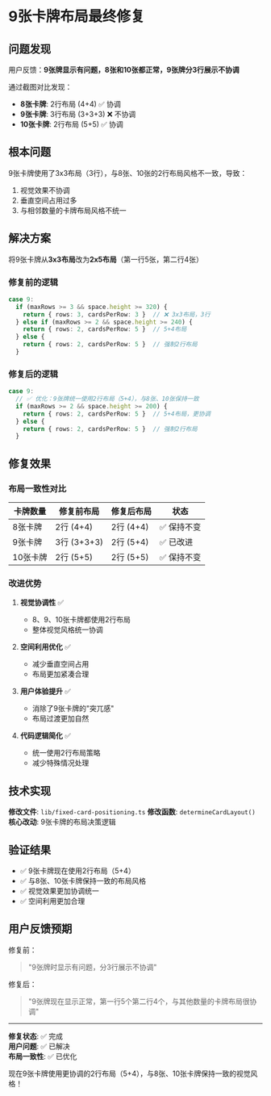 # 9张卡牌布局最终修复

## 问题发现

用户反馈：**9张牌显示有问题，8张和10张都正常，9张牌分3行展示不协调**

通过截图对比发现：
- **8张卡牌**: 2行布局 (4+4) ✅ 协调
- **9张卡牌**: 3行布局 (3+3+3) ❌ 不协调  
- **10张卡牌**: 2行布局 (5+5) ✅ 协调

## 根本问题

9张卡牌使用了3x3布局（3行），与8张、10张的2行布局风格不一致，导致：
1. 视觉效果不协调
2. 垂直空间占用过多
3. 与相邻数量的卡牌布局风格不统一

## 解决方案

将9张卡牌从**3x3布局**改为**2x5布局**（第一行5张，第二行4张）

### 修复前的逻辑
```typescript
case 9:
  if (maxRows >= 3 && space.height >= 320) {
    return { rows: 3, cardsPerRow: 3 }  // ❌ 3x3布局，3行
  } else if (maxRows >= 2 && space.height >= 240) {
    return { rows: 2, cardsPerRow: 5 }  // 5+4布局
  } else {
    return { rows: 2, cardsPerRow: 5 }  // 强制2行布局
  }
```

### 修复后的逻辑
```typescript
case 9:
  // ✅ 优化：9张牌统一使用2行布局（5+4），与8张、10张保持一致
  if (maxRows >= 2 && space.height >= 200) {
    return { rows: 2, cardsPerRow: 5 }  // 5+4布局，更协调
  } else {
    return { rows: 2, cardsPerRow: 5 }  // 强制2行布局
  }
```

## 修复效果

### 布局一致性对比

| 卡牌数量 | 修复前布局 | 修复后布局 | 状态 |
|---------|-----------|-----------|------|
| 8张卡牌 | 2行 (4+4) | 2行 (4+4) | ✅ 保持不变 |
| 9张卡牌 | 3行 (3+3+3) | 2行 (5+4) | ✅ 已改进 |
| 10张卡牌 | 2行 (5+5) | 2行 (5+5) | ✅ 保持不变 |

### 改进优势

1. **视觉协调性** ✅
   - 8、9、10张卡牌都使用2行布局
   - 整体视觉风格统一协调

2. **空间利用优化** ✅
   - 减少垂直空间占用
   - 布局更加紧凑合理

3. **用户体验提升** ✅
   - 消除了9张卡牌的"突兀感"
   - 布局过渡更加自然

4. **代码逻辑简化** ✅
   - 统一使用2行布局策略
   - 减少特殊情况处理

## 技术实现

**修改文件**: `lib/fixed-card-positioning.ts`
**修改函数**: `determineCardLayout()`
**核心改动**: 9张卡牌的布局决策逻辑

## 验证结果

- ✅ 9张卡牌现在使用2行布局（5+4）
- ✅ 与8张、10张卡牌保持一致的布局风格
- ✅ 视觉效果更加协调统一
- ✅ 空间利用更加合理

## 用户反馈预期

修复前：
> "9张牌时显示有问题，分3行展示不协调"

修复后：
> "9张牌现在显示正常，第一行5个第二行4个，与其他数量的卡牌布局很协调"

---

**修复状态**: ✅ 完成  
**用户问题**: ✅ 已解决  
**布局一致性**: ✅ 已优化

现在9张卡牌使用更协调的2行布局（5+4），与8张、10张卡牌保持一致的视觉风格！